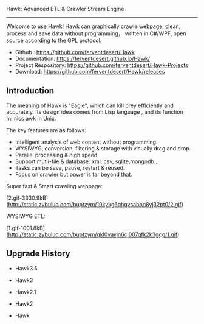 
Hawk: Advanced ETL & Crawler Stream Engine 

***

Welcome to use Hawk! Hawk can graphically crawle webpage, clean, process and save data without programming， written in C#/WPF, open source according to the GPL protocol.

- Github : https://github.com/ferventdesert/Hawk
- Documentation: https://ferventdesert.github.io/Hawk/
- Project Respository: https://github.com/ferventdesert/Hawk-Projects
- Download:  https://github.com/ferventdesert/Hawk/releases

## Introduction

The meaning of Hawk is "Eagle", which can kill prey efficiently and accurately. Its design idea comes from Lisp language , and its function mimics awk in Unix.

The key features are as follows:

- Intelligent analysis of web content without programming.
- WYSIWYG, conversion, filtering & storage with visually drag and drop.
- Parallel processing & high speed
- Support mutli-file & database: xml, csv, sqlite,mongodb...
- Tasks can be save, pause, restart & reused.
- Focus on crawler but power is far beyond that.

Super fast & Smart crawling webpage:

[2.gif-3330.9kB] (http://static.zybuluo.com/buptzym/10kykg6qhqvsabbq8yj32pt0/2.gif)

WYSIWYG ETL:

[1.gif-1001.8kB] (http://static.zybuluo.com/buptzym/qkl0vavjn6cj007qfk2k3gqg/1.gif) 

## Upgrade History

- Hawk3.5

- Hawk3

- Hawk2.1

- Hawk2

- Hawk

